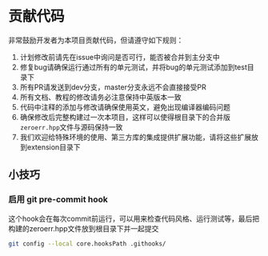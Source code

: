 贡献代码
===========

非常鼓励开发者为本项目贡献代码，但请遵守如下规则：
1. 计划修改前请先在issue中询问是否可行，能否被合并到主分支中
2. 修复bug请确保运行通过所有的单元测试，并将bug的单元测试添加到test目录下
3. 所有PR请发送到dev分支，master分支永远不会直接接受PR
4. 所有文档、教程的修改请务必注意保持中英版本一致
5. 代码中注释的添加与修改请确保使用英文，避免出现编译器编码问题
6. 确保修改后完整构建过一次本项目，这样可以使得根目录下的合并版`zeroerr.hpp`文件与源码保持一致
7. 我们欢迎给特殊环境的使用、第三方库的集成提供扩展功能，请将这些扩展放到extension目录下


## 小技巧

### 启用 git pre-commit hook
这个hook会在每次commit前运行，可以用来检查代码风格、运行测试等，最后把构建的zeroerr.hpp文件放到根目录下并一起提交
```bash
git config --local core.hooksPath .githooks/
```
